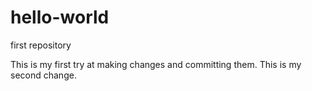 # hello-world
first repository

This is my first try at making changes and committing them.
This is my second change.
